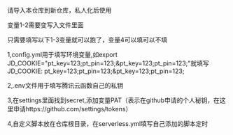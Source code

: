 请导入本仓库到新仓库，私人化后使用

变量1-2需要变写入文件里面

只需要填写以下1-3变量就可以跑了，变量4可以填可以不填

1,config.yml用于填写环境变量,如export JD_COOKIE="pt_key=123;pt_pin=123;&pt_key=123;pt_pin=123;"就填写JD_COOKIE: pt_key=123;pt_pin=123;&pt_key=123;pt_pin=123;


2,.env文件用于填写腾讯云函数自己的私钥

3,在settings里面找到secret,添加变量PAT（表示在github申请的个人秘钥，在这里申请https://github.com/settings/tokens）

4,自定义脚本放在仓库根目录，在serverless.yml填写自己添加的脚本定时
